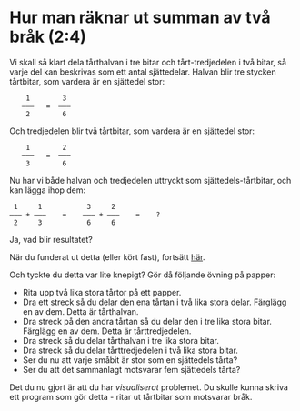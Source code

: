 Hur man räknar ut summan av två bråk (2:4)
==========================================

Vi skall så klart dela tårthalvan i tre bitar och tårt-tredjedelen i två bitar, så varje del kan beskrivas som ett antal sjättedelar. Halvan blir tre stycken tårtbitar, som vardera är en sjättedel stor:

        1        3
       –––   =  –––
        2        6

Och tredjedelen blir två tårtbitar, som vardera är en sjättedel stor:

        1        2
       –––   =  –––
        3        6

Nu har vi både halvan och tredjedelen uttryckt som sjättedels-tårtbitar, och kan lägga ihop dem:

     1     1           3     2
    ––– + –––    =    ––– + –––    =    ?
     2     3           6     6

Ja, vad blir resultatet?

När du funderat ut detta (eller kört fast), fortsätt [här](exercise3.md).

Och tyckte du detta var lite knepigt? Gör då följande övning på papper:

* Rita upp två lika stora tårtor på ett papper.
* Dra ett streck så du delar den ena tårtan i två lika stora delar. Färglägg en av dem. Detta är tårthalvan.
* Dra streck på den andra tårtan så du delar den i tre lika stora bitar. Färglägg en av dem. Detta är tårttredjedelen.
* Dra streck så du delar tårthalvan i tre lika stora bitar.
* Dra streck så du delar tårttredjedelen i två lika stora bitar.
* Ser du nu att varje småbit är stor som en sjättedels tårta?
* Ser du att det sammanlagt motsvarar fem sjättedels tårta?

Det du nu gjort är att du har *visualiserat* problemet. Du skulle kunna skriva ett program som gör detta - ritar ut tårtbitar som motsvarar bråk.
